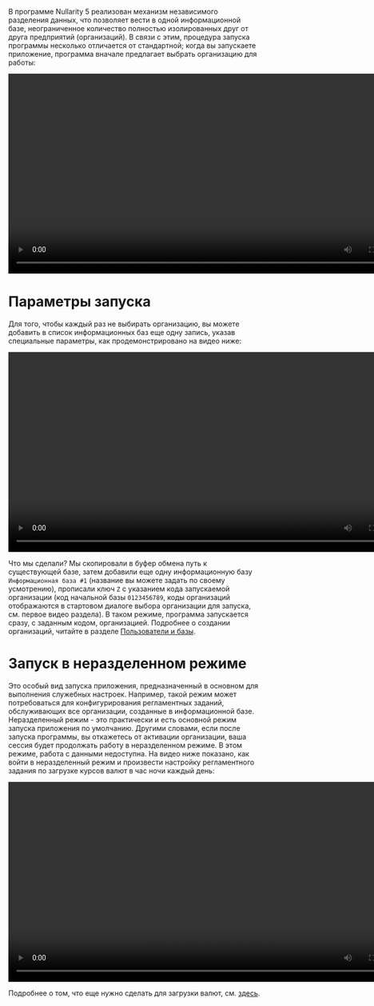 В программе Nullarity 5 реализован механизм независимого разделения данных, что позволяет вести в одной информационной базе, неограниченное количество полностью изолированных друг от друга предприятий (организаций). В связи с этим, процедура запуска программы несколько отличается от стандартной; когда вы запускаете приложение, программа вначале предлагает выбрать организацию для работы:

<p><video width="800" controls><source src="/img/Peek 2022-04-26 10-57.mp4" type="video/mp4"></video></p>

# Параметры запуска

Для того, чтобы каждый раз не выбирать организацию, вы можете добавить в список информационных баз еще одну запись, указав специальные параметры, как продемонстрировано на видео ниже: 

<p><video width="800" controls><source src="/img/Peek 2022-04-26 15-57.mp4" type="video/mp4"></video></p>

Что мы сделали? Мы скопировали в буфер обмена путь к существующей базе, затем добавили еще одну информационную базу `Информационная база #1` (название вы можете задать по своему усмотрению), прописали ключ `Z` с указанием кода запускаемой организации (код начальной базы `0123456789`, коды организаций отображаются в стартовом диалоге выбора организации для запуска, см. первое видео раздела). В таком режиме, программа запускается сразу, с заданным кодом, организацией. Подробнее о создании организаций, читайте в разделе [Пользователи и базы](/users).

# Запуск в неразделенном режиме <a name=RootMode></a>

Это особый вид запуска приложения, предназначенный в основном для выполнения служебных настроек. Например, такой режим может потребоваться для конфигурирования регламентных заданий, обслуживающих все организации, созданные в информационной базе. Неразделенный режим - это практически и есть основной режим запуска приложения по умолчанию. Другими словами, если после запуска программы, вы откажетесь от активации организации, ваша сессия будет продолжать работу в неразделенном режиме. В этом режиме, работа с данными недоступна.
На видео ниже показано, как войти в неразделенный режим и произвести настройку регламентного задания по загрузке курсов валют в час ночи каждый день:

<p><video width="800" controls><source src="/img/Peek 2022-04-26 16-15.mp4" type="video/mp4"></video></p>

Подробнее о том, что еще нужно сделать для загрузки валют, см. [здесь](/faqaccounting#ExchangeRates).